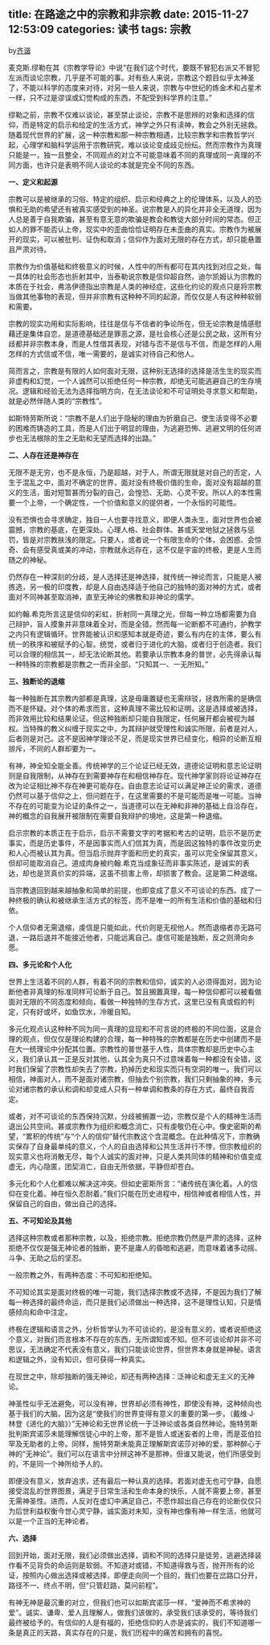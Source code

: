 title: 在路途之中的宗教和非宗教
date: 2015-11-27 12:53:09
categories: 读书
tags: 宗教
---
by[齐谐](http://caute.net/about/)

麦克斯.缪勒在其《宗教学导论》中说“在我们这个时代，要既不冒犯右派又不冒犯左派而谈论宗教，几乎是不可能的事。对有些人来说，宗教这个题目似乎太神圣了，不能以科学的态度来对待，对另一些人来说，宗教与中世纪的炼金术和占星术一样，只不过是谬误或幻觉构成的东西，不配受到科学界的注意。”

缪勒之前，宗教不仅难以谈论，甚至禁止谈论，宗教不是思辨的对象和选择的信仰，而是特定的启示和给定的生活方式，神学之外只有渎神，教会之外别无拯救。随着现代世界的扩展，这一种宗教和那一种宗教相遇，比较宗教学和宗教哲学兴起，心理学和脑科学运用于宗教研究，难以谈论变成歧见纷纭。然而宗教作为真理只能是一，独一且整全，不同观点的对立不可能意味着不同的真理或同一真理的不同方面，也许只是表明不同人谈论的本就是完全不同的东西。
<!--more-->

**一、定义和起源**

宗教可以是被继承的习俗、特定的组织、启示和经典之上的伦理体系，以及人的恐惧和无助的希望还有被真实感受到的神圣。说宗教是人的异化并非全无道理，因为人总是善于自我欺骗，甚至有意无意的欺骗是教会和教徒大部分时间的常态。但正如人的罪不能否认上帝，现实中的歪曲恰恰证明存在未歪曲的真实。宗教作为被展开的现实，可以被批判、证伪和取消；信仰作为面对无限的存在方式，却只能悬置且严肃对待。

宗教作为价值基础和终极意义的时候，人性中的所有都可在其内找到对应之处，每一具体的社会形态也折射其中，当泰勒说宗教是信仰超自然，迪尔凯姆认为宗教的本质在于社会，弗洛伊德指出宗教是人类的神经症，这些化约论的观点只是将宗教当做其他事物的表现，但并非宗教有这种种不同的起源，而仅仅是人有这种种软弱和需要。

宗教的现实功用和实际影响，往往是信与不信者的争论所在，但无论宗教是情感慰藉还是集体自恋，是道德基础还是罪恶之源，是社会核心还是公民之敌，这所有分歧都并非宗教本身，而是人性借其表现，对错与否不是信与不信，而是怎样的人用怎样的方式信或不信，唯一需要的，是诚实对待自己和他人。

简而言之，宗教是有限的人如何面对无限，这种别无选择的选择是活生生的现实而非虚构和幻觉，一个人诚然可以拒绝任何一种宗教，却绝无可能逃避自己的生存境况。逻辑和经验无法为选择指明方向，在无法谈论和不可证明处寻求意义和帮助，就是必然伴随人类的“宗教性”。

如斯特劳斯所说：“宗教不是人们出于隐秘的理由为折磨自己、使生活变得不必要的困难而铸造的工具，而是人们出于明显的理由，为逃避恐怖、逃避文明的任何进步也无法根除的生之无助和无望而选择的出路。”

**二、人存在还是神存在**

无限不是无穷，也不是永恒，乃是超越，对于人，所谓无限就是对自己的否定，人生于混乱之中，面对不确定的世界，面对没有终极价值的生命，面对没有超越的意义的生活，面对短暂甚而分裂的自己，会惶恐、无助、心灵不安。所以人的本性需要一个上帝，一个确定性，一个价值和意义的提供者，一个永恒的可能性。

没有恐惧也会寻求确定，独自一人也要寻找意义，即便人类永生，面对世界也会被震撼，宗教的基底，在更深处。心理人格、社会群体、甚或天堂地狱之拯救与惩罚，皆是对宗教肤浅的限定。只要人，或者说一个有限生命的个体，会困惑、会惊奇、会有感受真或美的冲动，宗教就永远存在，这不仅是宇宙的终极，更是人生而随之的神秘。

仍然存在一种深刻的分歧，是人选择还是神选择，就传统一神论而言，只能是人被拣选，另一极的印度教，却是人自由选择适于他自己的独特的面对神的方式，或者面对不同神甚至取消神，直至无神论的佛教和非神论的儒学。

如约翰.希克所言这是信仰的彩虹，折射同一真理之光，但每一种立场都需要为自己辩护，盲人摸象并非意味着全对，而是全错。然而每一论断都不可通约，护教学之内只有逻辑循环。世界能被认识和感知本就是奇迹，要么有内在的主体，要么有统一的秩序和被赋予的心智。统觉，或者归于进化的大脑，或者归于创造者。我们可以合理的相信其一，却无法论断其他。若要承认宗教本身的普世，必先得承认每一种特殊的宗教都是宗教之一而非全部，“只知其一、一无所知。”

**三、独断论的退缩**

每一种独断在其宗教内部都是真理，这是毋庸置疑也无需辩驳，拯救所需的是确信而不是怀疑。对个体的希求而言，这种真理不需比较和证明，这是选择或被选择，而非效用比较和结果论证。但这种独断却只能自我限定，任何展开都会被视为越权。当特殊的教义纠缠于现实之中，为其辩护就受理性和诚实所限，前者是对人，后者则是对己。这不是因神学理论不足，而是现实世界已经变化，相异的论断互相排斥，不同的人群却要为一。

有神，神全知全能全善。传统神学的三个论证已经无效，道德论证明和意志论证明则是自我限制，从神存在到需要神存在和相信神存在。现代神学家则将论证神存在改为论证相比神不存在神更可能存在。自由意志论证可以满足神正论的需求，道德仍然可以基于信仰之上，但问题在于，在这里需要的不是可能而是唯一可能。当神不存在的可能变为论证的条件之一，当道德可以在无神和非神的基础上自洽存在，神的概念的自我展开被限制在需要自我辩护的境地，这是第一种退缩。

启示宗教的本质正在于启示，启示不需要文字的考据和考古的证明，启示不是历史事实，而是历史事件，不是因事实而人们信其为真，而是因这独特的事件改变历史和人心而被认其为真。但当启示抛弃字面和历史的真实，虽可以完全保留其意义，但却可能取消自己。道成肉身被约翰.希克当成象征而非事实陈述，是诚实的表达，却也是货真价实的异端，这虽不损害上帝，却损害了教会。这是第二种退缩。

当宗教退回到越来越抽象和简单的前提，也即变成了意义不可谈论的东西。成了一种终极的确认和被继承生活方式的标签，而不是唯一的所有生活和价值的基础和归依。

个人信仰者无需退缩，虔信是只能如此，代价则是无视他人。然而退缩者亦无路可退，一路后退并不能接近他者，只能远离自己。虔信可能是独断，反之则滑向乡愿。

**四、多元论和个人化**

世界上生活着不同的人群，有着不同的宗教和信仰，诚实的人必须得面对，因为论断他者非真理的标准同样可论断于自己。暂且搁置真理，每一种信仰都可以被看做面对无限的不同态度和倾向，看做一种独特的生存方式，这里已没有真或假的判定，只有好或坏，如鱼饮水，冷暖自知。

多元化观点认这种种不同为同一真理的显现和不可言说的终极的不同位面，这是合理的观点，但仅仅是理论构建的合理，每一种特殊的宗教都是在历史中创建而不是在大一统理论中分配其位置。宗教性的普世基于人性，具体宗教却是历史中心主义，我们承认其一正是反对其他，认其全为真只不过意味着每一种都没有全错，这时我们保留了宗教性却失去了宗教，扔掉历史和现实而只有空洞的唯一。我们可以相信，神面对人，而不是面对诸宗教，但抽去个别宗教，我们只剩抽象的神，多元论对诸宗教的承认和调和却变成人只有一种单调和教条的存在方式，最终自我否定。

或者，对不可谈论的东西保持沉默，分歧被搁置一边，宗教仅是个人的精神生活而退出公共空间。甚或宗教作为组织和概念消亡，只有虔敬仍在心中。像史密斯的希望，“累积的传统”与“个人的信仰”替代宗教这个含混概念。在此种情况下，宗教确实保存了自身最单纯的意义，个人的自由选择和公共生活并行不悖，但宗教组织的现实意义也将消散无尽，每个人诚实的面对神，只是人类共同体的精神和价值变成虚无，内心隐匿，团契消亡，自由无所依据，平静但却苍白。

多元化和个人化都难以解决这冲突。但如史密斯所言：“诸传统在演化着。人的信仰在变化着。神在恒久忍耐着。”我们只能在历史进程中，相信神或者相信人性，并保留自己的自由，做出自己的选择。

**五、不可知论及其他**

选择这种宗教或者那种宗教，以及，拒绝宗教。拒绝宗教仍然是严肃的选择，这种拒绝不仅仅是强无神论者的独断，更不是庸人的昏暗和逃避，而意味着诸多动摇、斗争、无助之后的坚忍。

一般宗教之外，有两种态度：不可知和拒绝知。

不可知论其实是面对终极的唯一可能，我们选择宗教或不选择，不是因为我们了解每一种选择的最终命运，而只是我们必须做出一种选择，这不是理性认知，只是情感倾向和命中注定。

终极在逻辑和语言之外，分析哲学认为不可谈论的，是没有意义的，或者说拒绝这个意义，对我们而言根本不存在的东西，无所谓知或不知。但不可谈论却并非不可思议，无法确定不代表没有意义，我们只能谈论世界，但世界本身就是神秘。语言和逻辑之外，没有知识，但可获得一种真实。

在现世之中，除却独断的强无神论，却还有两种选择：泛神论和虚无主义的无神论。

神圣性似乎无法避免，可以没有神，世界却必须有神性，即使没有神，这种倾向也基于我们的大脑，因为这是“使我们的世界变得有意义的重要的第—步。（戴维·J·林登《进化的大脑》）”无神论和无世界论统一于泛神论或各类自然神论。施特劳斯批判斯宾诺莎未能理解信徒心中的上帝，那不是哲人或迷妄者的上帝，而是亚伯拉罕及无助者的上帝。同样，施特劳斯未能真正理解斯宾诺莎对神的爱，那种醉心于神的“无神论”。我们可以在语言中分辨这神不是那神，但谁又能说，他们所感受到的，不是同一个神所给予人的。

即便没有意义，放弃追求，还有最后一种认真的选择。若面对虚无也可宁静，自愿接受混乱的世界图景，满足于日常生活和生命本身的快乐，人就不需要上帝，甚至无需神圣性。进而，人反对在虚幻中满足自己，不愿作超出自己存在的论断仅仅只为后世利益权衡今世心灵宁静，诚实面对未知，没有神也像有神一样生活，他就可以是一个正当的无神论者。

**六、选择**

回到开始，面对无限，我们必须做出选择，调和不同的选择只是徒劳，逃避选择装作看不见背负的命运则是软弱。不知道对或错，不知道得救与否，抛开所有的论证，按照内心做出选择或被选择，即便走向同一个目的，我们也要在岔路口分开，路径不一、终点不明，但“只管赶路，莫问前程”。

有神无神是最沉重的对立，但我们也可以如斯宾诺莎一样，“爱神而不希求神的爱”。诚实、谦卑、爱人且理解人，做我们该做的，承受我们该承受的，等待我们最终被给予的。有信仰的人是有福的，拒绝信仰的人亦是诚实的，我们不知道哪一条是真正的天路，真实存在的只是，我们历程中的痛苦和拥有的喜悦。
